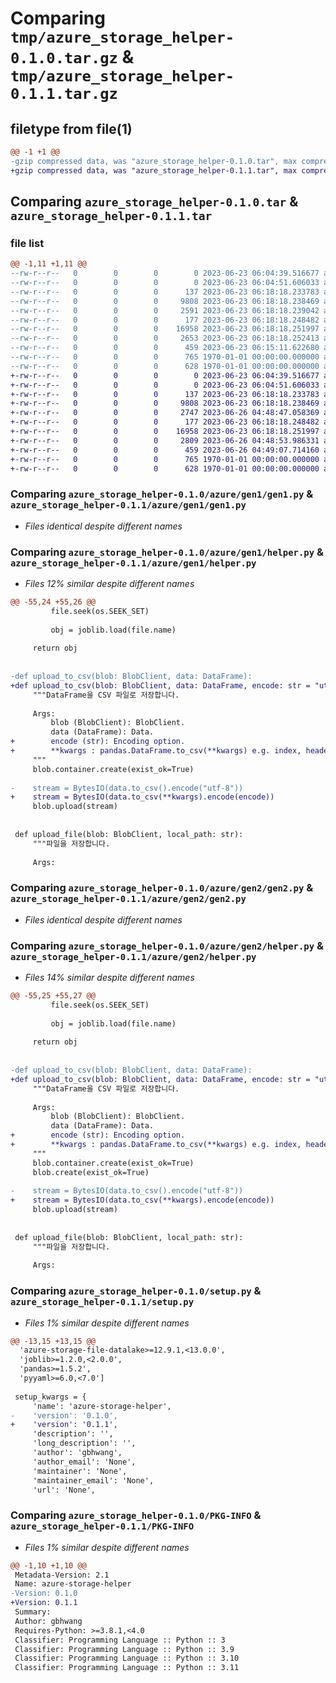 # Comparing `tmp/azure_storage_helper-0.1.0.tar.gz` & `tmp/azure_storage_helper-0.1.1.tar.gz`

## filetype from file(1)

```diff
@@ -1 +1 @@
-gzip compressed data, was "azure_storage_helper-0.1.0.tar", max compression
+gzip compressed data, was "azure_storage_helper-0.1.1.tar", max compression
```

## Comparing `azure_storage_helper-0.1.0.tar` & `azure_storage_helper-0.1.1.tar`

### file list

```diff
@@ -1,11 +1,11 @@
--rw-r--r--   0        0        0        0 2023-06-23 06:04:39.516677 azure_storage_helper-0.1.0/LICENSE.txt
--rw-r--r--   0        0        0        0 2023-06-23 06:04:51.606033 azure_storage_helper-0.1.0/README.md
--rw-r--r--   0        0        0      137 2023-06-23 06:18:18.233783 azure_storage_helper-0.1.0/azure/gen1/__init__.py
--rw-r--r--   0        0        0     9808 2023-06-23 06:18:18.238469 azure_storage_helper-0.1.0/azure/gen1/gen1.py
--rw-r--r--   0        0        0     2591 2023-06-23 06:18:18.239042 azure_storage_helper-0.1.0/azure/gen1/helper.py
--rw-r--r--   0        0        0      177 2023-06-23 06:18:18.248482 azure_storage_helper-0.1.0/azure/gen2/__init__.py
--rw-r--r--   0        0        0    16958 2023-06-23 06:18:18.251997 azure_storage_helper-0.1.0/azure/gen2/gen2.py
--rw-r--r--   0        0        0     2653 2023-06-23 06:18:18.252413 azure_storage_helper-0.1.0/azure/gen2/helper.py
--rw-r--r--   0        0        0      459 2023-06-23 06:15:11.622680 azure_storage_helper-0.1.0/pyproject.toml
--rw-r--r--   0        0        0      765 1970-01-01 00:00:00.000000 azure_storage_helper-0.1.0/setup.py
--rw-r--r--   0        0        0      628 1970-01-01 00:00:00.000000 azure_storage_helper-0.1.0/PKG-INFO
+-rw-r--r--   0        0        0        0 2023-06-23 06:04:39.516677 azure_storage_helper-0.1.1/LICENSE.txt
+-rw-r--r--   0        0        0        0 2023-06-23 06:04:51.606033 azure_storage_helper-0.1.1/README.md
+-rw-r--r--   0        0        0      137 2023-06-23 06:18:18.233783 azure_storage_helper-0.1.1/azure/gen1/__init__.py
+-rw-r--r--   0        0        0     9808 2023-06-23 06:18:18.238469 azure_storage_helper-0.1.1/azure/gen1/gen1.py
+-rw-r--r--   0        0        0     2747 2023-06-26 04:48:47.058369 azure_storage_helper-0.1.1/azure/gen1/helper.py
+-rw-r--r--   0        0        0      177 2023-06-23 06:18:18.248482 azure_storage_helper-0.1.1/azure/gen2/__init__.py
+-rw-r--r--   0        0        0    16958 2023-06-23 06:18:18.251997 azure_storage_helper-0.1.1/azure/gen2/gen2.py
+-rw-r--r--   0        0        0     2809 2023-06-26 04:48:53.986331 azure_storage_helper-0.1.1/azure/gen2/helper.py
+-rw-r--r--   0        0        0      459 2023-06-26 04:49:07.714160 azure_storage_helper-0.1.1/pyproject.toml
+-rw-r--r--   0        0        0      765 1970-01-01 00:00:00.000000 azure_storage_helper-0.1.1/setup.py
+-rw-r--r--   0        0        0      628 1970-01-01 00:00:00.000000 azure_storage_helper-0.1.1/PKG-INFO
```

### Comparing `azure_storage_helper-0.1.0/azure/gen1/gen1.py` & `azure_storage_helper-0.1.1/azure/gen1/gen1.py`

 * *Files identical despite different names*

### Comparing `azure_storage_helper-0.1.0/azure/gen1/helper.py` & `azure_storage_helper-0.1.1/azure/gen1/helper.py`

 * *Files 12% similar despite different names*

```diff
@@ -55,24 +55,26 @@
         file.seek(os.SEEK_SET)
 
         obj = joblib.load(file.name)
 
     return obj
 
 
-def upload_to_csv(blob: BlobClient, data: DataFrame):
+def upload_to_csv(blob: BlobClient, data: DataFrame, encode: str = "utf-8", **kwargs):
     """DataFrame을 CSV 파일로 저장합니다.
 
     Args:
         blob (BlobClient): BlobClient.
         data (DataFrame): Data.
+        encode (str): Encoding option.
+        **kwargs : pandas.DataFrame.to_csv(**kwargs) e.g. index, header, ...
     """
     blob.container.create(exist_ok=True)
 
-    stream = BytesIO(data.to_csv().encode("utf-8"))
+    stream = BytesIO(data.to_csv(**kwargs).encode(encode))
     blob.upload(stream)
 
 
 def upload_file(blob: BlobClient, local_path: str):
     """파일을 저장합니다.
 
     Args:
```

### Comparing `azure_storage_helper-0.1.0/azure/gen2/gen2.py` & `azure_storage_helper-0.1.1/azure/gen2/gen2.py`

 * *Files identical despite different names*

### Comparing `azure_storage_helper-0.1.0/azure/gen2/helper.py` & `azure_storage_helper-0.1.1/azure/gen2/helper.py`

 * *Files 14% similar despite different names*

```diff
@@ -55,25 +55,27 @@
         file.seek(os.SEEK_SET)
 
         obj = joblib.load(file.name)
 
     return obj
 
 
-def upload_to_csv(blob: BlobClient, data: DataFrame):
+def upload_to_csv(blob: BlobClient, data: DataFrame, encode: str = "utf-8", **kwargs):
     """DataFrame을 CSV 파일로 저장합니다.
 
     Args:
         blob (BlobClient): BlobClient.
         data (DataFrame): Data.
+        encode (str): Encoding option.
+        **kwargs : pandas.DataFrame.to_csv(**kwargs) e.g. index, header, ...
     """
     blob.container.create(exist_ok=True)
     blob.create(exist_ok=True)
 
-    stream = BytesIO(data.to_csv().encode("utf-8"))
+    stream = BytesIO(data.to_csv(**kwargs).encode(encode))
     blob.upload(stream)
 
 
 def upload_file(blob: BlobClient, local_path: str):
     """파일을 저장합니다.
 
     Args:
```

### Comparing `azure_storage_helper-0.1.0/setup.py` & `azure_storage_helper-0.1.1/setup.py`

 * *Files 1% similar despite different names*

```diff
@@ -13,15 +13,15 @@
  'azure-storage-file-datalake>=12.9.1,<13.0.0',
  'joblib>=1.2.0,<2.0.0',
  'pandas>=1.5.2',
  'pyyaml>=6.0,<7.0']
 
 setup_kwargs = {
     'name': 'azure-storage-helper',
-    'version': '0.1.0',
+    'version': '0.1.1',
     'description': '',
     'long_description': '',
     'author': 'gbhwang',
     'author_email': 'None',
     'maintainer': 'None',
     'maintainer_email': 'None',
     'url': 'None',
```

### Comparing `azure_storage_helper-0.1.0/PKG-INFO` & `azure_storage_helper-0.1.1/PKG-INFO`

 * *Files 1% similar despite different names*

```diff
@@ -1,10 +1,10 @@
 Metadata-Version: 2.1
 Name: azure-storage-helper
-Version: 0.1.0
+Version: 0.1.1
 Summary: 
 Author: gbhwang
 Requires-Python: >=3.8.1,<4.0
 Classifier: Programming Language :: Python :: 3
 Classifier: Programming Language :: Python :: 3.9
 Classifier: Programming Language :: Python :: 3.10
 Classifier: Programming Language :: Python :: 3.11
```

